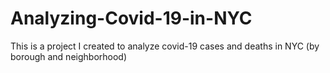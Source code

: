# Analyzing-Covid-19-in-NYC
This is a project I created to analyze covid-19 cases and deaths in NYC (by borough and neighborhood)
